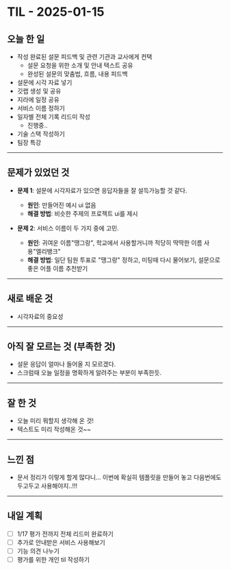 # TIL - 2025-01-15

## 오늘 한 일

-   작성 완료된 설문 피드백 및 관련 기관과 교사에게 컨택
    -   설문 요청을 위한 소개 및 안내 텍스트 공유
    -   완성된 설문의 맞춤법, 흐름, 내용 피드백
-   설문에 시각 자료 넣기
-   깃랩 생성 및 공유
-   지라에 일정 공유
-   서비스 이름 정하기
-   일자별 전체 기록 리드미 작성
    -   진행중..
-   기술 스택 작성하기
-   팀장 특강

---

## 문제가 있었던 것

-   **문제 1**: 설문에 시각자료가 있으면 응답자들을 잘 설득가능할 것 같다.

    -   **원인**: 만들어진 예시 ui 없음
    -   **해결 방법**: 비슷한 주제의 프로젝트 ui를 제시

-   **문제 2**: 서비스 이름이 두 가지 중에 고민.
    -   **원인**: 귀여운 이름"땡그랑", 학교에서 사용할거니까 적당히 딱딱한 이름 사용"엘리뱅크"
    -   **해결 방법**: 일단 팀원 투표로 "땡그랑" 정하고, 미팅때 다시 물어보기, 설문으로 좋은 어플 이름 추천받기

---

## 새로 배운 것

-   시각자료의 중요성

---

## 아직 잘 모르는 것 (부족한 것)

-   설문 응답이 얼마나 들어올 지 모르겠다.
-   스크럼때 오늘 일정을 명확하게 알려주는 부분이 부족한듯.

---

## 잘 한 것

-   오늘 미리 뭐할지 생각해 온 것!
-   텍스트도 미리 작성해온 것~~

---

## 느낀 점

-   문서 정리가 이렇게 할게 많다니... 이번에 확실히 템플릿을 만들어 놓고 다음번에도 두고두고 사용해야지..!!!

---

## 내일 계획

-   [ ] 1/17 평가 전까지 전체 리드미 완료하기
-   [ ] 추가로 안내받은 서비스 사용해보기
-   [ ] 기능 의견 나누기
-   [ ] 평가를 위한 개인 til 작성하기
